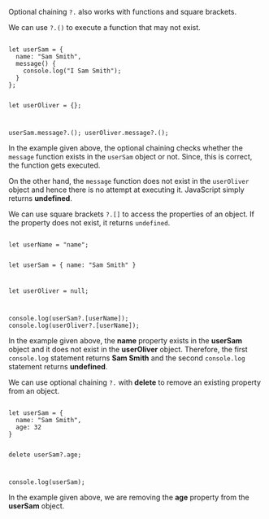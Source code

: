 Optional chaining `?.` also works with
functions and square brackets.

We can use `?.()` to execute
a function that may not exist.

<Editor lang="javascript">
<code>
let userSam = {
  name: "Sam Smith",
  message() {
    console.log("I Sam Smith");
  }
};

let userOliver = {};

userSam.message?.();
userOliver.message?.();
</code>
</Editor>

In the example given above,
the optional chaining checks whether
the `message` function exists
in the `userSam` object or not. Since, this
is correct, the function gets executed.

On the other hand, the `message`
function does not exist in the
`userOliver` object and hence
there is no attempt at executing it.
JavaScript simply returns **undefined**.

We can use square brackets `?.[]` to
access the properties of an object.
If the property does not exist,
it returns `undefined`.

<Editor lang="javascript">
<code>
let userName = "name";

let userSam = {
  name: "Sam Smith"
}

let userOliver = null;

console.log(userSam?.[userName]);
console.log(userOliver?.[userName]);
</code>
</Editor>

In the example given above,
the **name** property exists
in the **userSam** object
and
it does not exist in the **userOliver** object.
Therefore, the first `console.log` statement
returns **Sam Smith**
and
the second `console.log` statement
returns **undefined**.

We can use optional chaining `?.`
with **delete** to remove
an existing property from an object.

<Editor lang="javascript">
<code>
let userSam = {
  name: "Sam Smith",
  age: 32
}

delete userSam?.age;

console.log(userSam);
</code>
</Editor>

In the example given above,
we are removing the **age** property
from the **userSam** object.